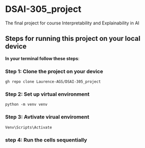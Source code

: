 # DSAI-305_project

The final project for course Interpretability and Explainability in AI

## Steps for running this project on your local device

**In your terminal follow these steps**:

### Step 1: Clone the project on your device

`gh repo clone Laurence-AGS/DSAI-305_project`

### Step 2: Set up virtual environment

`python -m venv venv`

### Step 3: Avtivate virual enviroment

`Venv\Scripts\Activate`

### step 4: Run the cells sequentially
